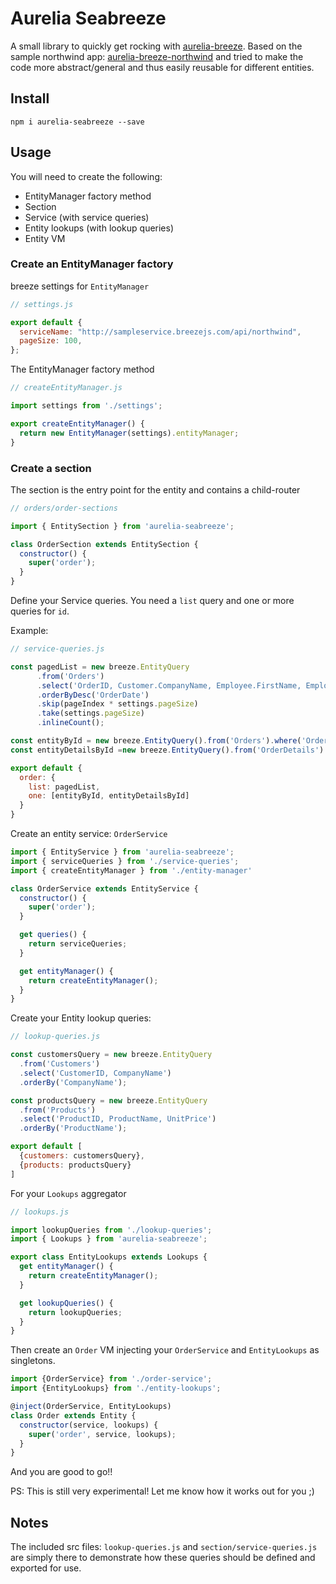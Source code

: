 # Aurelia Seabreeze

A small library to quickly get rocking with [aurelia-breeze](https://github.com/jdanyow/aurelia-breeze).
Based on the sample northwind app: [aurelia-breeze-northwind](https://github.com/jdanyow/aurelia-breeze-northwind) and tried
to make the code more abstract/general and thus easily reusable for different entities.

## Install

`npm i aurelia-seabreeze --save`

## Usage

You will need to create the following:

- EntityManager factory method
- Section
- Service (with service queries)
- Entity lookups (with lookup queries)
- Entity VM

### Create an EntityManager factory

breeze settings for `EntityManager`

```js
// settings.js

export default {
  serviceName: "http://sampleservice.breezejs.com/api/northwind",
  pageSize: 100,
};
```

The EntityManager factory method

```js
// createEntityManager.js

import settings from './settings';

export createEntityManager() {
  return new EntityManager(settings).entityManager;
} 
```

### Create a section 

The section is the entry point for the entity and contains a child-router

```js
// orders/order-sections

import { EntitySection } from 'aurelia-seabreeze'; 

class OrderSection extends EntitySection {
  constructor() {
    super('order');
  }
}
```

Define your Service queries. You need a `list` query and one or more queries for `id`.

Example:

```js
// service-queries.js

const pagedList = new breeze.EntityQuery
      .from('Orders')
      .select('OrderID, Customer.CompanyName, Employee.FirstName, Employee.LastName, OrderDate, Freight')
      .orderByDesc('OrderDate')
      .skip(pageIndex * settings.pageSize)
      .take(settings.pageSize)
      .inlineCount();

const entityById = new breeze.EntityQuery().from('Orders').where('OrderID', '==', id);
const entityDetailsById =new breeze.EntityQuery().from('OrderDetails').where('OrderID', '==', id)

export default {
  order: {
    list: pagedList,
    one: [entityById, entityDetailsById]
  }
} 
```

Create an entity service: `OrderService`

```js
import { EntityService } from 'aurelia-seabreeze';
import { serviceQueries } from './service-queries';
import { createEntityManager } from './entity-manager'

class OrderService extends EntityService {
  constructor() {
    super('order');
  } 

  get queries() {
    return serviceQueries;
  }

  get entityManager() {
    return createEntityManager();
  }
}
```

Create your Entity lookup queries:

```js
// lookup-queries.js

const customersQuery = new breeze.EntityQuery
  .from('Customers')
  .select('CustomerID, CompanyName')
  .orderBy('CompanyName');

const productsQuery = new breeze.EntityQuery
  .from('Products')
  .select('ProductID, ProductName, UnitPrice')
  .orderBy('ProductName');

export default [
  {customers: customersQuery},
  {products: productsQuery}
]
```

For your `Lookups` aggregator

```js
// lookups.js

import lookupQueries from './lookup-queries';
import { Lookups } from 'aurelia-seabreeze';

export class EntityLookups extends Lookups { 
  get entityManager() {
    return createEntityManager();
  }

  get lookupQueries() {
    return lookupQueries;
  }
}
```

Then create an `Order` VM injecting your `OrderService` and `EntityLookups` as singletons.

```js
import {OrderService} from './order-service';
import {EntityLookups} from './entity-lookups';

@inject(OrderService, EntityLookups)
class Order extends Entity {
  constructor(service, lookups) {
    super('order', service, lookups);
  }
}
```

And you are good to go!!

PS: This is still very experimental! Let me know how it works out for you ;)

## Notes

The included src files: `lookup-queries.js` and `section/service-queries.js` are simply there to demonstrate 
how these queries should be defined and exported for use.